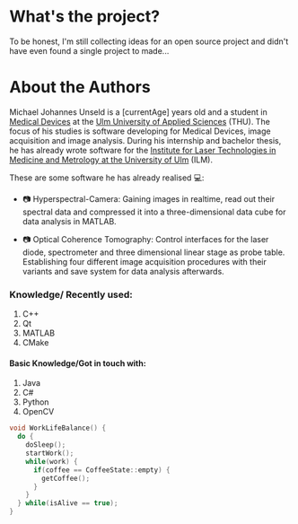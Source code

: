 What's the project?
=================

To be honest, I'm still collecting ideas for an open source project and didn't have even found a single project to made...

About the Authors
=================

Michael Johannes Unseld is a [currentAge] years old and a student in [Medical Devices](https://studium.hs-ulm.de/de/Seiten/Studiengang_MT.aspx)  at the [Ulm University of Applied Sciences](https://studium.hs-ulm.de/en) (THU). The focus of his studies is software developing for Medical Devices, image acquisition and image analysis. During his internship and bachelor thesis, he has already wrote software for the [Institute for Laser Technologies in Medicine and Metrology at the University of Ulm](https://www.ilm-ulm.de/en/index.html) (ILM).

These are some software he has already realised :computer::

* :camera: Hyperspectral-Camera: Gaining images in realtime, read out their spectral data and compressed it into a three-dimensional data cube for data analysis in MATLAB.

* :camera: Optical Coherence Tomography: Control interfaces for the laser diode, spectrometer and three dimensional linear stage as probe table. Establishing four different image acquisition procedures with their variants and save system for data analysis afterwards.

### Knowledge/ Recently used:

1. C++
2. Qt
3. MATLAB
4. CMake

#### Basic Knowledge/Got in touch with:
1. Java
2. C#
3. Python
4. OpenCV

``` C++
void WorkLifeBalance() {
  do {
    doSleep();
    startWork();
    while(work) {
      if(coffee == CoffeeState::empty) {
        getCoffee();
      }
    }
  } while(isAlive == true);
}
```